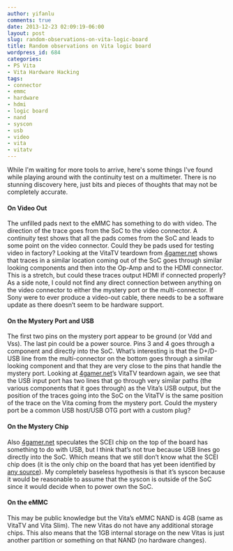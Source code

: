```yaml
---
author: yifanlu
comments: true
date: 2013-12-23 02:09:19-06:00
layout: post
slug: random-observations-on-vita-logic-board
title: Random observations on Vita logic board
wordpress_id: 684
categories:
- PS Vita
- Vita Hardware Hacking
tags:
- connector
- emmc
- hardware
- hdmi
- logic board
- nand
- syscon
- usb
- video
- vita
- vitatv
---
```


While I'm waiting for more tools to arrive, here's some things I've found while playing around with the continuity test on a multimeter. There is no stunning discovery here, just bits and pieces of thoughts that may not be completely accurate.<!-- more -->


#### On Video Out


The unfilled pads next to the eMMC has something to do with video. The direction of the trace goes from the SoC to the video connector. A continuity test shows that all the pads comes from the SoC and leads to some point on the video connector. Could they be pads used for testing video in factory? Looking at the VitaTV teardown from [4gamer.net](http://www.4gamer.net/games/990/G999021/20131115043/screenshot.html?num=022) shows that traces in a similar location coming out of the SoC goes through similar looking components and then into the Op-Amp and to the HDMI connector. This is a stretch, but could these traces output HDMI if connected properly? As a side note, I could not find any direct connection between anything on the video connector to either the mystery port or the multi-connector. If Sony were to ever produce a video-out cable, there needs to be a software update as there doesn’t seem to be hardware support.


#### On the Mystery Port and USB


The first two pins on the mystery port appear to be ground (or Vdd and Vss). The last pin could be a power source. Pins 3 and 4 goes through a component and directly into the SoC. What’s interesting is that the D+/D- USB line from the multi-connector on the bottom goes through a similar looking component and that they are very close to the pins that handle the mystery port. Looking at [4gamer.net](http://www.4gamer.net/games/990/G999021/20131115043/screenshot.html?num=025)’s VitaTV teardown again, we see that the USB input port has two lines that go through very similar paths (the various components that it goes through) as the Vita’s USB output, but the position of the traces going into the SoC on the VitaTV is the same position of the trace on the Vita coming from the mystery port. Could the mystery port be a common USB host/USB OTG port with a custom plug?


#### On the Mystery Chip


Also [4gamer.net](http://www.4gamer.net/games/990/G999021/20131115043/screenshot.html?num=027) speculates the SCEI chip on the top of the board has something to do with USB, but I think that’s not true because USB lines go directly into the SoC. Which means that we still don’t know what the SCEI chip does (it is the only chip on the board that has yet been identified by [any source](www.techinsights.com/teardowns/sony-playstation-vita-teardown/)). My completely baseless hypothesis is that it’s syscon because it would be reasonable to assume that the syscon is outside of the SoC since it would decide when to power own the SoC.


#### On the eMMC


This may be public knowledge but the Vita’s eMMC NAND is 4GB (same as VitaTV and Vita Slim). The new Vitas do not have any additional storage chips. This also means that the 1GB internal storage on the new Vitas is just another partition or something on that NAND (no hardware changes).
